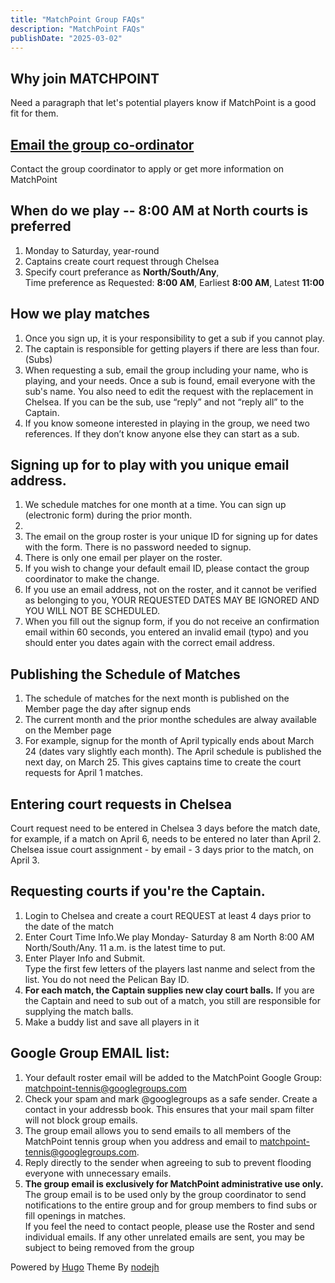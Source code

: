 ```yaml
---
title: "MatchPoint Group FAQs"
description: "MatchPoint FAQs"
publishDate: "2025-03-02"
---
```

## Why join MATCHPOINT<br>
Need a paragraph that let's potential players know if MatchPoint is a good fit for them.
## [Email the group co-ordinator](mailto:m.bowman@yahoo.com)<br>
Contact the group coordinator to apply or get more information on MatchPoint
## When do we play -- 8:00 AM at North courts is preferred<br>
1. Monday to Saturday, year-round<br>
2. Captains create court request through Chelsea<br>
3. Specify court preferance as **North/South/Any**,<br>
   Time preference as Requested: **8:00 AM**,  Earliest **8:00 AM**, Latest **11:00**<br>
## How we play matches
1. Once you sign up, it is your responsibility to get a sub if you cannot play.<br>
2. The captain is responsible for getting players if there are less than four. (Subs)<br>
3. When requesting a sub, email the group including your name, who is playing, and your needs. Once a sub is found, email everyone with the sub's name. You also need to edit the request with the replacement in Chelsea. If you can be the sub, use “reply” and not “reply all” to the Captain.<br>
4. If you know someone interested in playing in the group, we need two references. If they don’t know anyone else they can start as a sub.<br>
## Signing up for to play with you unique email address.
1. We schedule matches for one month at a time.  You can sign up (electronic form) during the prior month.
2. 
3. The email on the group roster is your unique ID for signing up for dates with the form. There is no password needed to signup.
4. There is only one email per player on the roster.
5. If you wish to change your default email ID, please contact the group coordinator to make the change.
6. If you use an email address, not on the roster, and it cannot be verified as belonging to you, YOUR REQUESTED DATES MAY BE IGNORED AND YOU WILL NOT BE SCHEDULED.
7. When you fill out the signup form, if you do not receive an confirmation email within 60 seconds, you entered an invalid email (typo) and you should enter you dates again with the correct email address.
## Publishing the Schedule of Matches
1. The schedule of matches for the next month is published on the Member page the day after signup ends
2. The current month and the prior monthe schedules are alway available on the Member page
3.  For example, signup for the month of April typically ends about March 24 (dates vary slightly each month). The April schedule is published the next day, on March 25. This gives captains time to create the court requests for April 1 matches. 
## Entering court requests in Chelsea
Court request need to be entered in Chelsea 3 days before the match date, for example, if a match on April 6, needs to be entered no later than April 2. Chelsea issue court assignment - by email - 3 days prior to the match, on April 3.
## Requesting courts if you're the Captain.
1. Login to Chelsea and create a court REQUEST at least 4 days prior to the date of the match <br>
2. Enter Court Time Info.We play Monday- Saturday 8 am North 8:00 AM North/South/Any. 11 a.m. is the latest time to put.<br>
3. Enter Player Info and Submit.<br>
   Type the first few letters of the players last nanme and select from the list.  You do not need the Pelican Bay ID.<br>
4. **For each match, the Captain supplies new clay court balls.** If you are the Captain and need to sub out of a match, you still are responsible for supplying the match balls.<br>
5. Make a buddy list and save all players in it
## Google Group EMAIL list:
1. Your default roster email will be added to the MatchPoint Google Group: matchpoint-tennis@googlegroups.com
2. Check your spam and mark @googlegroups as a safe sender. Create a contact in your addressb book. This ensures that your mail spam filter will not block group emails.<br>
3. The group email allows you to send emails to all members of the MatchPoint tennis group when you address and email to matchpoint-tennis@googlegroups.com.<br>
4. Reply directly to the sender when agreeing to sub to prevent flooding everyone with unnecessary emails.
5. **The group email is exclusively for MatchPoint administrative use only.** The group email is to be used only by the group coordinator to send notifications to the entire group and for group members to find subs or fill openings in matches.<br>
If you feel the need to contact people, please use the Roster and send individual emails. If any other unrelated emails are sent, you may be subject to being removed from the group<br>


Powered by [Hugo](http://www.gohugo.io/) Theme By [nodejh](https://github.com/nodejh/hugo-theme-mini)
